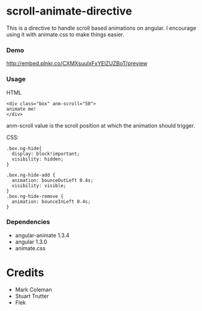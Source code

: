 # scroll-animate-directive

This is a directive to handle scroll based animations on angular.
I encourage using it with animate.css to make things easier.

### Demo
http://embed.plnkr.co/CXMXsuulxFxYElZUZBoT/preview

### Usage

HTML

```
<div class="box" anm-scroll="50">
animate me!
</div>
```

anm-scroll value is the scroll position at which the animation should trigger.

CSS:
```
.box.ng-hide{
  display: block!important;
  visibility: hidden;
}

.box.ng-hide-add {
  animation: bounceOutLeft 0.4s;
  visibility: visible;
}
.box.ng-hide-remove {
  animation: bounceInLeft 0.4s;
}
```

### Dependencies
- angular-animate 1.3.4
- angular 1.3.0
- animate.css

# Credits
- Mark Coleman
- Stuart Trutter
- Flek
